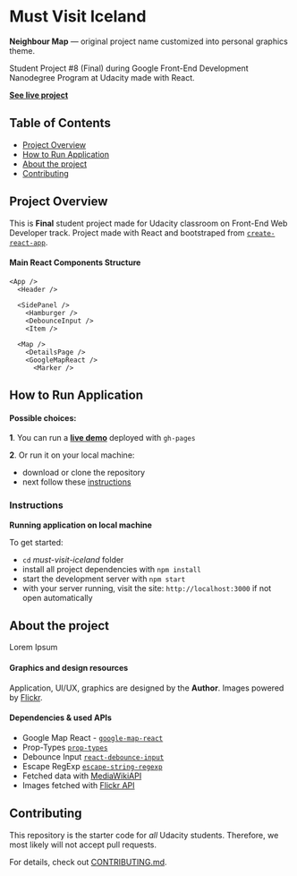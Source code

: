 # Must Visit Iceland

**Neighbour Map** — original project name customized into personal graphics theme.

Student Project #8 (Final) during Google Front-End Development Nanodegree Program at Udacity made with React.

**[See live project](https://dominicom.github.io/must-visit-iceland/)**


## Table of Contents

* [Project Overview](#project-overview)
* [How to Run Application](#how-to-run-application)
* [About the project](#about-the-project)
* [Contributing](#contributing)

## Project Overview

This is **Final** student project made for Udacity classroom on Front-End Web Developer track. Project made with React and bootstraped from [`create-react-app`](https://github.com/facebook/create-react-app).


#### Main React Components Structure
```
<App />
  <Header />

  <SidePanel />
    <Hamburger />
    <DebounceInput />
    <Item />

  <Map />
    <DetailsPage />
    <GoogleMapReact />
      <Marker />

```



## How to Run Application

#### Possible choices:

**1**. You can run a **[live demo](https://dominicom.github.io/must-visit-iceland/)** deployed with `gh-pages`

**2**. Or run it on your local machine:
* download or clone the repository
* next follow these [instructions](#instructions)



### Instructions
**Running application on local machine**

To get started:

* `cd` _must-visit-iceland_ folder
* install all project dependencies with `npm install`
* start the development server with `npm start`
* with your server running, visit the site: `http://localhost:3000` if not open automatically

## About the project

Lorem Ipsum

#### Graphics and design resources

Application, UI/UX, graphics are designed by the **Author**. Images powered by [Flickr]('https://www.flickr.com/').

#### Dependencies & used APIs

* Google Map React - [`google-map-react`](https://www.npmjs.com/package/google-map-react)
* Prop-Types [`prop-types`](https://www.npmjs.com/package/prop-types)
* Debounce Input [`react-debounce-input`](https://www.npmjs.com/package/react-debounce-input)
* Escape RegExp [`escape-string-regexp`](https://www.npmjs.com/package/escape-string-regexp)
* Fetched data with [MediaWikiAPI](https://www.mediawiki.org/wiki/API:Main_page)
* Images fetched with [Flickr API](https://www.flickr.com/services/api/flickr.photos.search.html)



## Contributing

This repository is the starter code for _all_ Udacity students. Therefore, we most likely will not accept pull requests.

For details, check out [CONTRIBUTING.md](CONTRIBUTING.md).
